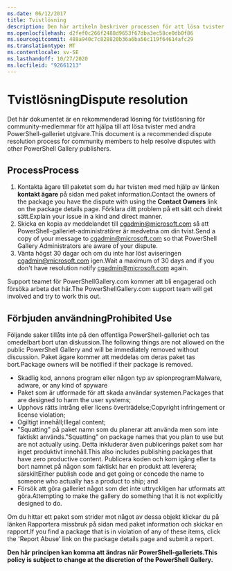 ```yaml
---
ms.date: 06/12/2017
title: Tvistlösning
description: Den här artikeln beskriver processen för att lösa tvister mellan community-medlemmar och andra PowerShell-galleriet utgivare.
ms.openlocfilehash: d2fef0c266f2488d9653f67dba3ec58ce0db0f86
ms.sourcegitcommit: 488a940c7c828820b36a6ba56c119f64614afc29
ms.translationtype: MT
ms.contentlocale: sv-SE
ms.lasthandoff: 10/27/2020
ms.locfileid: "92661213"
---
```

# <a name="dispute-resolution"></a><span data-ttu-id="c4607-103">Tvistlösning</span><span class="sxs-lookup"><span data-stu-id="c4607-103">Dispute resolution</span></span>

<span data-ttu-id="c4607-104">Det här dokumentet är en rekommenderad lösning för tvistlösning för community-medlemmar för att hjälpa till att lösa tvister med andra PowerShell-galleriet utgivare.</span><span class="sxs-lookup"><span data-stu-id="c4607-104">This document is a recommended dispute resolution process for community members to help resolve disputes with other PowerShell Gallery publishers.</span></span>

## <a name="process"></a><span data-ttu-id="c4607-105">Process</span><span class="sxs-lookup"><span data-stu-id="c4607-105">Process</span></span>

1. <span data-ttu-id="c4607-106">Kontakta ägare till paketet som du har tvisten med med hjälp av länken **kontakt ägare** på sidan med paket information.</span><span class="sxs-lookup"><span data-stu-id="c4607-106">Contact the owners of the package you have the dispute with using the **Contact Owners** link on the package details page.</span></span> <span data-ttu-id="c4607-107">Förklara ditt problem på ett sätt och direkt sätt.</span><span class="sxs-lookup"><span data-stu-id="c4607-107">Explain your issue in a kind and direct manner.</span></span>
1. <span data-ttu-id="c4607-108">Skicka en kopia av meddelandet till [cgadmin@microsoft.com](mailto:cgadmin@microsoft.com) så att PowerShell-galleriet-administratörer är medvetna om din tvist.</span><span class="sxs-lookup"><span data-stu-id="c4607-108">Send a copy of your message to [cgadmin@microsoft.com](mailto:cgadmin@microsoft.com) so that PowerShell Gallery Administrators are aware of your dispute.</span></span>
1. <span data-ttu-id="c4607-109">Vänta högst 30 dagar och om du inte har löst aviseringen [cgadmin@microsoft.com](mailto:cgadmin@microsoft.com) igen.</span><span class="sxs-lookup"><span data-stu-id="c4607-109">Wait a maximum of 30 days and if you don't have resolution notify [cgadmin@microsoft.com](mailto:cgadmin@microsoft.com) again.</span></span>

<span data-ttu-id="c4607-110">Support teamet för PowerShellGallery.com kommer att bli engagerad och försöka arbeta det här.</span><span class="sxs-lookup"><span data-stu-id="c4607-110">The PowerShellGallery.com support team will get involved and try to work this out.</span></span>

## <a name="prohibited-use"></a><span data-ttu-id="c4607-111">Förbjuden användning</span><span class="sxs-lookup"><span data-stu-id="c4607-111">Prohibited Use</span></span>

<span data-ttu-id="c4607-112">Följande saker tillåts inte på den offentliga PowerShell-galleriet och tas omedelbart bort utan diskussion.</span><span class="sxs-lookup"><span data-stu-id="c4607-112">The following things are not allowed on the public PowerShell Gallery and will be immediately removed without discussion.</span></span> <span data-ttu-id="c4607-113">Paket ägare kommer att meddelas om deras paket tas bort.</span><span class="sxs-lookup"><span data-stu-id="c4607-113">Package owners will be notified if their package is removed.</span></span>

- <span data-ttu-id="c4607-114">Skadlig kod, annons program eller någon typ av spionprogram</span><span class="sxs-lookup"><span data-stu-id="c4607-114">Malware, adware, or any kind of spyware</span></span>
- <span data-ttu-id="c4607-115">Paket som är utformade för att skada användar systemen.</span><span class="sxs-lookup"><span data-stu-id="c4607-115">Packages that are designed to harm the user systems;</span></span>
- <span data-ttu-id="c4607-116">Upphovs rätts intrång eller licens överträdelse;</span><span class="sxs-lookup"><span data-stu-id="c4607-116">Copyright infringement or license violation;</span></span>
- <span data-ttu-id="c4607-117">Ogiltigt innehåll;</span><span class="sxs-lookup"><span data-stu-id="c4607-117">Illegal content;</span></span>
- <span data-ttu-id="c4607-118">"Squatting" på paket namn som du planerar att använda men som inte faktiskt används.</span><span class="sxs-lookup"><span data-stu-id="c4607-118">"Squatting" on package names that you plan to use but are not actually using.</span></span> <span data-ttu-id="c4607-119">Detta inkluderar även publicerings paket som har inget produktivt innehåll.</span><span class="sxs-lookup"><span data-stu-id="c4607-119">This also includes publishing packages that have zero productive content.</span></span> <span data-ttu-id="c4607-120">Publicera koden och kom igång eller ta bort namnet på någon som faktiskt har en produkt att leverera; särskilt</span><span class="sxs-lookup"><span data-stu-id="c4607-120">Either publish code and get going or concede the name to someone who actually has a product to ship; and</span></span>
- <span data-ttu-id="c4607-121">Försök att göra galleriet något som det inte uttryckligen har utformats att göra.</span><span class="sxs-lookup"><span data-stu-id="c4607-121">Attempting to make the gallery do something that it is not explicitly designed to do.</span></span>

<span data-ttu-id="c4607-122">Om du hittar ett paket som strider mot något av dessa objekt klickar du på länken Rapportera missbruk på sidan med paket information och skickar en rapport.</span><span class="sxs-lookup"><span data-stu-id="c4607-122">If you find a package that is in violation of any of these items, click the 'Report Abuse' link on the package details page and submit a report.</span></span>

<span data-ttu-id="c4607-123">**Den här principen kan komma att ändras när PowerShell-galleriets.**</span><span class="sxs-lookup"><span data-stu-id="c4607-123">**This policy is subject to change at the discretion of the PowerShell Gallery.**</span></span>
